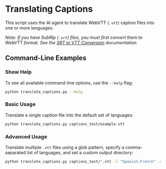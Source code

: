 # Translating Captions

This script uses the AI agent to translate WebVTT (`.vtt`) caption files into one or more languages.

*Note: If you have SubRip (`.srt`) files, you must first convert them to WebVTT format. See the [SRT to VTT Conversion](srt2vtt.md) documentation.*

## Command-Line Examples

### Show Help

To see all available command-line options, use the `--help` flag:

```bash
python translate_captions.py --help
```

### Basic Usage

Translate a single caption file into the default set of languages:

```bash
python translate_captions.py captions_test/example.vtt
```

### Advanced Usage

Translate multiple `.vtt` files using a glob pattern, specify a comma-separated list of languages, and set a custom output directory:

```bash
python translate_captions.py captions_test/*.vtt -l "Spanish,French" -o translated_captions/
```
